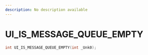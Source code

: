 ```yaml
---
description: No description available 
---
```


# UI_IS_MESSAGE_QUEUE_EMPTY

```cpp
int UI_IS_MESSAGE_QUEUE_EMPTY(int _Unk0);
```